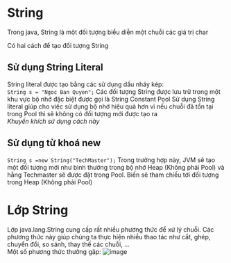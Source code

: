 # String
Trong java, String là một đối tượng biểu diễn một chuỗi các giá trị char

Có hai cách để tạo đối tượng String
## Sử dụng String Literal
String literal được tạo bằng các sử dụng dấu nháy kép:
`String s = "Ngoc Ban Quyen";`
Các đối tượng String được lưu trữ trong một khu vực bộ nhớ đặc biệt được gọi là String Constant Pool
Sử dụng String literal giúp cho việc sử dụng bộ nhớ hiệu quả hơn vì nếu chuỗi đã tồn tại trong Pool thì sẽ không có đối tượng mới được tạo ra  
*Khuyến khích sử dụng cách này*

## Sử dụng từ khoá new
`String s =new String("TechMaster");`
Trong trường hợp này, JVM sẽ tạo một đối tượng mới như bình thường trong bộ nhớ Heap (Không phải Pool) và hằng Techmaster sẽ được đặt trong Pool. Biến sẽ tham chiếu tới đối tượng trong Heap (Không phải Pool)

# Lớp String
Lớp java.lang.String cung cấp rất nhiều phương thức để xử lý chuỗi. Các phương thức này giúp chúng ta thực hiện nhiều thao tác như cắt, ghép, chuyển đổi, so sánh, thay thế các chuỗi, ...  
Một số phương thức thường gặp:
![image](https://user-images.githubusercontent.com/70504465/113968672-bd492500-985d-11eb-88e4-4a4615a25adc.png)

